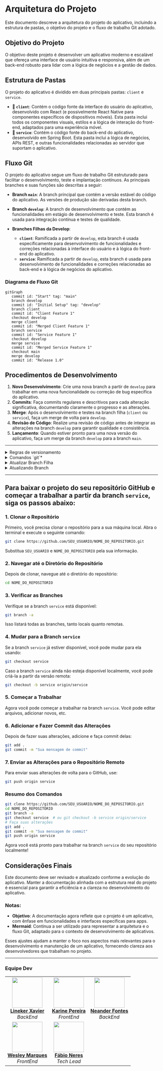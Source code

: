 # Arquitetura do Projeto

Este documento descreve a arquitetura do projeto do aplicativo, incluindo a estrutura de pastas, o objetivo do projeto e o fluxo de trabalho Git adotado.

## Objetivo do Projeto

O objetivo deste projeto é desenvolver um aplicativo moderno e escalável que ofereça uma interface de usuário intuitiva e responsiva, além de um back-end robusto para lidar com a lógica de negócios e a gestão de dados.

## Estrutura de Pastas

O projeto do aplicativo é dividido em duas principais pastas: `client` e `service`.

- **📁 `client`**: Contém o código fonte da interface do usuário do aplicativo, desenvolvido com React (e possivelmente React Native para componentes específicos de dispositivos móveis). Esta pasta inclui todos os componentes visuais, estilos e a lógica de interação do front-end, adaptados para uma experiência móvel.
- **📁 `service`**: Contém o código fonte do back-end do aplicativo, desenvolvido em Spring Boot. Esta pasta inclui a lógica de negócios, APIs REST, e outras funcionalidades relacionadas ao servidor que suportam o aplicativo.
## Fluxo Git

O projeto do aplicativo segue um fluxo de trabalho Git estruturado para facilitar o desenvolvimento, teste e implantação contínuos. As principais branches e suas funções são descritas a seguir:

- **Branch `main`**: A branch principal que contém a versão estável do código do aplicativo. As versões de produção são derivadas desta branch.

- **Branch `develop`**: A branch de desenvolvimento que contém as funcionalidades em estágio de desenvolvimento e teste. Esta branch é usada para integração contínua e testes de qualidade.

- **Branches Filhas da Develop**:
  - **`client`**: Ramificada a partir de `develop`, esta branch é usada especificamente para desenvolvimento de funcionalidades e correções relacionadas à interface do usuário e à lógica do front-end do aplicativo.
  - **`service`**: Ramificada a partir de `develop`, esta branch é usada para desenvolvimento de funcionalidades e correções relacionadas ao back-end e à lógica de negócios do aplicativo.

### Diagrama de Fluxo Git

```mermaid
gitGraph
   commit id: "Start" tag: "main"
   branch develop
   commit id: "Initial Setup" tag: "develop"
   branch client
   commit id: "Client Feature 1"
   checkout develop
   merge client
   commit id: "Merged Client Feature 1"
   branch service
   commit id: "Service Feature 1"
   checkout develop
   merge service
   commit id: "Merged Service Feature 1"
   checkout main
   merge develop
   commit id: "Release 1.0"
```

## Procedimentos de Desenvolvimento

1. **Novo Desenvolvimento**: Crie uma nova branch a partir de `develop` para trabalhar em uma nova funcionalidade ou correção de bug específica do aplicativo.
2. **Commits**: Faça commits regulares e descritivos para cada alteração significativa, documentando claramente o progresso e as alterações.
3. **Merge**: Após o desenvolvimento e testes na branch filha (`client` ou `service`), faça um merge de volta para `develop`.
4. **Revisão de Código**: Realize uma revisão de código antes de integrar as alterações na branch `develop` para garantir qualidade e consistência.
5. **Lançamento**: Quando estiver pronto para uma nova versão do aplicativo, faça um merge da branch `develop` para a branch `main`.

---

<details>

<summary>
    Regras de versionamento
</summary>
    Para definir regras de versionamento de código e permissões de merge no GitHub, você pode configurar as regras de proteção de branch e as políticas de revisão de código. Aqui está um guia passo a passo para configurar essas regras:

### 1. Configurando Regras de Proteção de Branch

1. **Acesse o Repositório no GitHub**:

   - Vá para o seu repositório no GitHub.

2. **Vá para as Configurações**:

   - Clique na aba "Settings" (Configurações).

3. **Branch Protection Rules**:

   - No menu lateral, clique em "Branches" (Branches).
   - Em "Branch protection rules" (Regras de proteção de branch), clique em "Add rule" (Adicionar regra).

4. **Definir Regras de Proteção**:

   - **Branch Name Pattern**: Defina o padrão de nome da branch, como `main`, `developer`, etc.
   - **Require Pull Request Reviews**:
     - Marque a opção "Require pull request reviews before merging" (Requerer revisões de pull request antes de fazer merge).
     - Defina o número de revisores necessários.
   - **Require Status Checks**:
     - Marque a opção "Require status checks to pass before merging" (Requerer verificações de status para passar antes do merge).
     - Adicione os checks de status necessários, como testes automatizados.
   - **Include Administrators**:
     - Marque "Include administrators" (Incluir administradores) se quiser que as regras também se apliquem aos administradores do repositório.
   - **Restrict Who Can Push to Matching Branches**:
     - Marque "Restrict who can push to matching branches" (Restringir quem pode fazer push para branches correspondentes).
     - Adicione os usuários ou equipes autorizados a fazer push diretamente.

5. **Salvar Regras**:
   - Clique em "Create" ou "Save changes" (Salvar alterações).

### 2. Configurando Políticas de Revisão de Código

1. **Criar uma Política de Revisão**:

   - Na seção de "Branch protection rules" (Regras de proteção de branch), defina que os pull requests precisam de aprovação antes de serem mesclados.
   - Especifique o número mínimo de revisores necessários.

2. **Configurar Revisores Padrão**:
   - Nas configurações do repositório, você pode definir revisores padrão para pull requests. Isso pode ser feito através de equipes ou usuários específicos.

### 3. Exemplo de Regras para Branches Específicas

- **Branch `main`**:

  - Nenhum push direto é permitido.
  - Todos os merges devem ser feitos através de pull requests.
  - Pelo menos 2 revisores devem aprovar o pull request.
  - Todos os status checks devem passar antes do merge.

- **Branch `developer`**:

  - Nenhum push direto é permitido.
  - Todos os merges devem ser feitos através de pull requests.
  - Pelo menos 1 revisor deve aprovar o pull request.
  - Todos os status checks devem passar antes do merge.

- **Branches `client`, `service`, `UX`, `Testes`, `PO`**:
  - Push direto pode ser permitido para membros da equipe específica.
  - Recomenda-se o uso de pull requests e revisões, especialmente para mudanças significativas.

Com essas configurações, você garante um fluxo de trabalho de versionamento de código robusto e controlado, minimizando riscos e melhorando a qualidade do código.

</details>


<details>
<summary>Comandos `git`*</summary>

# Comandos Git e Merge

> **Como inicializo o git no meu meu projeto local?**

- **`git init`**  
  Inicializa um novo repositório Git.

> **Como baixo um repositório remoto para minha máquina?**

- **`git clone <url-do-repositório>`**  
  Clona um repositório remoto para o seu ambiente local.

> **Como vejo as alterações que acabei de fazer no meu projeto?**

- **`git status`**  
  Exibe o status das alterações no repositório.

> **Preparando alterações para subir meu projeto para o repositório remoto**

- **`git add <arquivo-ou-pasta>`**  
  Adiciona arquivos ou mudanças específicas para a área de staging.

- **`git commit -m "mensagem"`**  
  Salva as mudanças no repositório com uma mensagem de commit.

- **`git push <remote> <branch>`**  
  Envia os commits para o repositório remoto.

> **Atualizar repositório local**

- **`git pull <remote> <branch>`**  
  Baixa e incorpora mudanças do repositório remoto na branch atual.

> **Visualizar as branch na sua máquina**

- **`git branch`**  
  Lista todas as branches locais.

> **Navegar pelas branch**

- **`git checkout <branch>`**  
  Muda para uma branch específica.

> **Criar branch**

- **`git checkout -b <nova-branch>`**  
  Cria uma nova branch e muda para ela.

## 2. Comandos de Merge

- **`git merge <branch>`**  
  Mescla a branch especificada na branch atual.

- **`git merge --no-ff <branch>`**  
  Faz o merge criando um commit de merge, mesmo que seja possível fazer um fast-forward.

- **`git merge --squash <branch>`**  
  Mescla as mudanças da branch especificada, mas combina todos os commits em um único commit.

- **`git merge --abort`**  
  Aborta o processo de merge e retorna o repositório ao estado antes do início do merge.

- **`git log --merges`**  
  Exibe uma lista de merges no histórico de commits.

## 3. Resolução de Conflitos

- **`git diff`**  
  Mostra as diferenças entre os arquivos.

- **`git diff --staged`**  
  Mostra as diferenças entre os arquivos preparados para o commit.

- **`git mergetool`**  
  Lança uma ferramenta gráfica para ajudar na resolução de conflitos de merge.

- **`git add <arquivo>`**  
  Marca um arquivo como resolvido após resolver um conflito.

- **`git commit`**  
  Completa o merge após a resolução de conflitos.

## 4. Comandos de Histórico e Revert

- **`git log`**  
  Exibe o histórico de commits.

- **`git log --oneline --graph --decorate --all`**  
  Exibe o histórico de commits em uma linha, com grafo e informações de branch.

- **`git reset --hard <commit>`**  
  Reseta o histórico para um commit específico, descartando mudanças locais.

- **`git revert <commit>`**  
  Reverte um commit específico, criando um novo commit que desfaz as mudanças.

## 5. Outros Comandos Úteis

- **`git stash`**  
  Armazena temporariamente as mudanças não commitadas.

- **`git stash apply`**  
  Aplica as mudanças armazenadas no stash.

- **`git rebase <branch>`**  
  Reaplica os commits da branch atual em cima de outra branch.

- **`git cherry-pick <commit>`**  
  Aplica um commit específico da branch atual ou de outra branch.

- **`git tag <nome-da-tag>`**  
  Marca um ponto específico na história do repositório, como uma versão.

- **`git remote add <nome> <url>`**  
  Adiciona um novo repositório remoto.

- **`git fetch <remote>`**  
  Baixa os commits, branches e tags de um repositório remoto sem integrar as mudanças na branch atual.

- **`git branch -d <branch>`**  
  Deleta uma branch local.

- **`git push origin --delete <branch>`**  
  Deleta uma branch no repositório remoto.

Este guia fornece uma visão geral dos comandos mais utilizados para trabalhar com Git e merges.

</details>

<details>
<summary>
 Atualizar Branch Filha
</summary>

**Para atualizar uma branch filha com as mudanças da branch pai, você pode seguir um dos métodos abaixo**:

### 1. **Usando `merge`**
Este método é utilizado quando você quer incorporar as mudanças da branch pai (por exemplo, `develop`) na branch filha (por exemplo, `client`).

```bash
# Vá para a branch filha (client)
git checkout client

# Faça o merge da branch pai (develop) na branch filha (client)
git merge develop
```

### 2. **Usando `rebase`**
Este método reescreve o histórico da branch filha para parecer que ela foi criada a partir do commit mais recente da branch pai. Isso é útil para manter um histórico de commits mais linear.

```bash
# Vá para a branch filha (client)
git checkout client

# Faça o rebase da branch filha (client) com a branch pai (develop)
git rebase develop
```

### Considerações
- **`merge`** cria um commit de merge, o que pode ser útil para manter um histórico claro de quando as mudanças foram integradas.
- **`rebase`** reescreve o histórico e é útil para manter um histórico mais limpo e linear, mas pode ser mais complexo de usar, especialmente se houver conflitos.

Escolha o método que melhor se adapta ao fluxo de trabalho do seu projeto.
</details>

<details>
    <summary>Atualizando Branch</summary>
    Para puxar as atualizações da branch pai para a sua branch atual, você pode usar um dos seguintes comandos, dependendo da estratégia de integração que você deseja adotar:

### 1. **Merge (Padrão)**

Essa opção criará um merge commit, combinando as mudanças da branch pai com a sua branch atual.

```bash
git merge nome-da-branch-pai
```

### 2. **Rebase**

Essa opção aplicará as mudanças da branch pai no topo da sua branch atual, mantendo um histórico linear.

```bash
git rebase nome-da-branch-pai
```

### 3. **Fast-forward**

Se você sabe que as mudanças na sua branch atual podem ser aplicadas diretamente após as mudanças da branch pai (sem a necessidade de um merge commit), use:

```bash
git merge --ff-only nome-da-branch-pai
```

### Passo a Passo

1. **Certifique-se de estar na sua branch atual:**

   ```bash
   git checkout sua-branch
   ```

2. **Puxe as últimas atualizações da branch pai para garantir que você está sincronizado com o repositório remoto:**

   ```bash
   git fetch origin nome-da-branch-pai
   ```

3. **Realize a integração usando uma das estratégias acima:**
   - Com `git merge`, `git rebase` ou `git merge --ff-only`, conforme explicado.

### Exemplo

Se sua branch atual é `feature` e a branch pai é `develop`, você faria o seguinte:

```bash
git checkout feature
git fetch origin develop
git merge develop   # ou git rebase develop
```

Isso integrará as últimas mudanças da branch `develop` na sua branch `feature`.

</details>

---

## Para baixar o projeto do seu repositório GitHub e começar a trabalhar a partir da branch `service`, siga os passos abaixo:

### 1. Clonar o Repositório

Primeiro, você precisa clonar o repositório para a sua máquina local. Abra o terminal e execute o seguinte comando:

```bash
git clone https://github.com/SEU_USUARIO/NOME_DO_REPOSITORIO.git
```

Substitua `SEU_USUARIO` e `NOME_DO_REPOSITORIO` pela sua informação.

### 2. Navegar até o Diretório do Repositório

Depois de clonar, navegue até o diretório do repositório:

```bash
cd NOME_DO_REPOSITORIO
```

### 3. Verificar as Branches

Verifique se a branch `service` está disponível:

```bash
git branch -a
```

Isso listará todas as branches, tanto locais quanto remotas.

### 4. Mudar para a Branch `service`

Se a branch `service` já estiver disponível, você pode mudar para ela usando:

```bash
git checkout service
```

Caso a branch `service` ainda não esteja disponível localmente, você pode criá-la a partir da versão remota:

```bash
git checkout -b service origin/service
```

### 5. Começar a Trabalhar

Agora você pode começar a trabalhar na branch `service`. Você pode editar arquivos, adicionar novos, etc.

### 6. Adicionar e Fazer Commit das Alterações

Depois de fazer suas alterações, adicione e faça commit delas:

```bash
git add .
git commit -m "Sua mensagem de commit"
```

### 7. Enviar as Alterações para o Repositório Remoto

Para enviar suas alterações de volta para o GitHub, use:

```bash
git push origin service
```

### Resumo dos Comandos

```bash
git clone https://github.com/SEU_USUARIO/NOME_DO_REPOSITORIO.git
cd NOME_DO_REPOSITORIO
git branch -a
git checkout service  # ou git checkout -b service origin/service
# Faça suas alterações
git add .
git commit -m "Sua mensagem de commit"
git push origin service
```

Agora você está pronto para trabalhar na branch `service` do seu repositório localmente!


## Considerações Finais

Este documento deve ser revisado e atualizado conforme a evolução do aplicativo. Manter a documentação alinhada com a estrutura real do projeto é essencial para garantir a eficiência e a clareza no desenvolvimento do aplicativo.

### Notas:

- **Objetivo**: A documentação agora reflete que o projeto é um aplicativo, com ênfase em funcionalidades e interfaces específicas para apps.
- **Mermaid**: Continua a ser utilizado para representar a arquitetura e o fluxo Git, adaptado para o contexto de desenvolvimento de aplicativos.

Esses ajustes ajudam a manter o foco nos aspectos mais relevantes para o desenvolvimento e manutenção de um aplicativo, fornecendo clareza aos desenvolvedores que trabalham no projeto.

---
### Equipe Dev
<div align="center">
  <table>
    <tr>
      <td align="center">
        <img src="https://avatars.githubusercontent.com/u/62408720?v=4" width="100" ><br>
        <a href="https://github.com/jucaodamontanha" ><b>Lineker Xavier</b></a><br>
        <i>BackEnd</i>
      </td>
      <td align="center">
        <img src="https://avatars.githubusercontent.com/u/114251625?v=4" width="100" ><br>
        <a href="https://github.com/devkarine" ><b>Karine Pereira</b></a><br>
        <i>FrontEnd</i>
      </td>
      <td align="center">
        <img src="https://avatars.githubusercontent.com/u/117919254?v=4" width="100" ><br>
        <a href="https://github.com/NeanderFontes" ><b>Neander Fontes</b></a><br>
        <i>BackEnd</i>
      </td>
    </tr>
    <tr>
      <td align="center">
        <img src="https://avatars.githubusercontent.com/u/134174216?v=4", width="100" ><br>
        <a href="https://github.com/WesleyTMarques " ><b>Wesley Marques</b></a><br>
        <i>FrontEnd</i>
      </td>
      <td align="center">
        <img src="https://avatars.githubusercontent.com/u/50967217?v=4" width="100" ><br>
        <a href="https://github.com/neresfabio" ><b>Fábio Neres</b></a><br>
        <i>Tech Lead</i>
      </td>
    </tr>
  </table>
</div>
